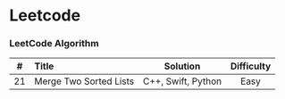 # Leetcode

### LeetCode Algorithm
|#|Title|Solution|Difficulty|
|:------:|:---------------------------|:---------------:|:----------:|
|21|Merge Two Sorted Lists|C++, Swift, Python| Easy |

